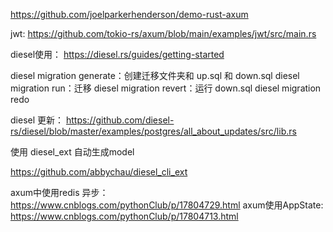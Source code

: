 
https://github.com/joelparkerhenderson/demo-rust-axum



jwt: https://github.com/tokio-rs/axum/blob/main/examples/jwt/src/main.rs



diesel使用： https://diesel.rs/guides/getting-started

diesel migration generate：创建迁移文件夹和 up.sql 和 down.sql
diesel migration run：迁移
diesel migration revert：运行 down.sql
diesel migration redo

diesel 更新： https://github.com/diesel-rs/diesel/blob/master/examples/postgres/all_about_updates/src/lib.rs


使用 diesel_ext 自动生成model

https://github.com/abbychau/diesel_cli_ext



axum中使用redis 异步： https://www.cnblogs.com/pythonClub/p/17804729.html
axum使用AppState: https://www.cnblogs.com/pythonClub/p/17804713.html